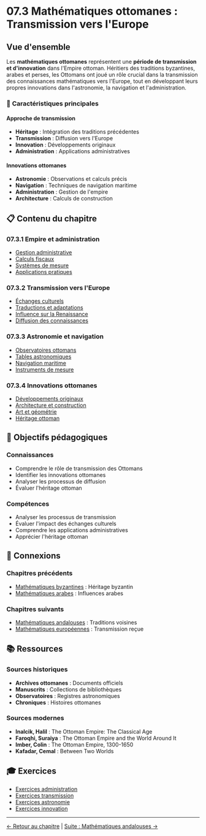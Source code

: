 # 07.3 Mathématiques ottomanes : Transmission vers l'Europe

## Vue d'ensemble

Les **mathématiques ottomanes** représentent une **période de transmission et d'innovation** dans l'Empire ottoman. Héritiers des traditions byzantines, arabes et perses, les Ottomans ont joué un rôle crucial dans la transmission des connaissances mathématiques vers l'Europe, tout en développant leurs propres innovations dans l'astronomie, la navigation et l'administration.

### 🏺 **Caractéristiques principales**

#### **Approche de transmission**
- **Héritage** : Intégration des traditions précédentes
- **Transmission** : Diffusion vers l'Europe
- **Innovation** : Développements originaux
- **Administration** : Applications administratives

#### **Innovations ottomanes**
- **Astronomie** : Observations et calculs précis
- **Navigation** : Techniques de navigation maritime
- **Administration** : Gestion de l'empire
- **Architecture** : Calculs de construction

## 📋 **Contenu du chapitre**

### **07.3.1 Empire et administration**
- [Gestion administrative](7.3.1_Empire_Administration.md)
- [Calculs fiscaux](7.3.1_Empire_Administration.md)
- [Systèmes de mesure](7.3.1_Empire_Administration.md)
- [Applications pratiques](7.3.1_Empire_Administration.md)

### **07.3.2 Transmission vers l'Europe**
- [Échanges culturels](7.3.2_Transmission_Europe.md)
- [Traductions et adaptations](7.3.2_Transmission_Europe.md)
- [Influence sur la Renaissance](7.3.2_Transmission_Europe.md)
- [Diffusion des connaissances](7.3.2_Transmission_Europe.md)

### **07.3.3 Astronomie et navigation**
- [Observatoires ottomans](7.3.3_Astronomie_Navigation.md)
- [Tables astronomiques](7.3.3_Astronomie_Navigation.md)
- [Navigation maritime](7.3.3_Astronomie_Navigation.md)
- [Instruments de mesure](7.3.3_Astronomie_Navigation.md)

### **07.3.4 Innovations ottomanes**
- [Développements originaux](7.3.4_Innovations_Ottomanes.md)
- [Architecture et construction](7.3.4_Innovations_Ottomanes.md)
- [Art et géométrie](7.3.4_Innovations_Ottomanes.md)
- [Héritage ottoman](7.3.4_Innovations_Ottomanes.md)

## 🎯 **Objectifs pédagogiques**

### **Connaissances**
- Comprendre le rôle de transmission des Ottomans
- Identifier les innovations ottomanes
- Analyser les processus de diffusion
- Évaluer l'héritage ottoman

### **Compétences**
- Analyser les processus de transmission
- Évaluer l'impact des échanges culturels
- Comprendre les applications administratives
- Apprécier l'héritage ottoman

## 🔗 **Connexions**

### **Chapitres précédents**
- [Mathématiques byzantines](07.2_Mathematiques_Byzantines/README.md) : Héritage byzantin
- [Mathématiques arabes](03_Mathematiciens_Arabes/README.md) : Influences arabes

### **Chapitres suivants**
- [Mathématiques andalouses](07.4_Mathematiques_Andalouses/README.md) : Traditions voisines
- [Mathématiques européennes](04_Mathematiciens_Europeens/README.md) : Transmission reçue

## 📚 **Ressources**

### **Sources historiques**
- **Archives ottomanes** : Documents officiels
- **Manuscrits** : Collections de bibliothèques
- **Observatoires** : Registres astronomiques
- **Chroniques** : Histoires ottomanes

### **Sources modernes**
- **Inalcik, Halil** : The Ottoman Empire: The Classical Age
- **Faroqhi, Suraiya** : The Ottoman Empire and the World Around It
- **Imber, Colin** : The Ottoman Empire, 1300-1650
- **Kafadar, Cemal** : Between Two Worlds

## 🎓 **Exercices**

- [Exercices administration](Exercices_Administration.md)
- [Exercices transmission](Exercices_Transmission.md)
- [Exercices astronomie](Exercices_Astronomie.md)
- [Exercices innovation](Exercices_Innovation.md)

---

[← Retour au chapitre](README.md) | [Suite : Mathématiques andalouses →](../07.4_Mathematiques_Andalouses/README.md)
